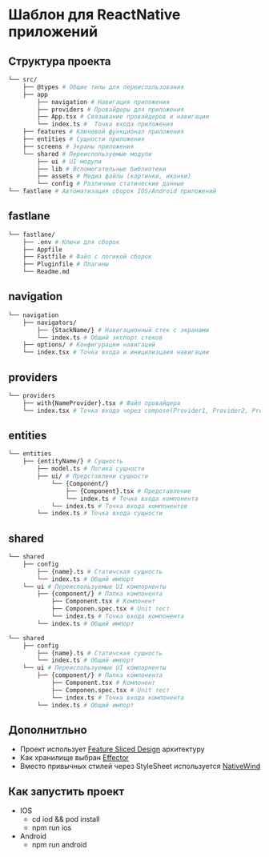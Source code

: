 # Шаблон для ReactNative приложений

## Структура проекта

```sh
└── src/
    ├── @types # Общие типы для переиспользования
    ├── app
        ├── navigation # Навигация приложения
        ├── providers # Провайдеры для приложения
        ├── App.tsx # Связывание провайдеров и навигации
        └── index.ts #  Точка входа приложения
    ├── features # Ключевой функционал приложения
    ├── entities # Сущности приложения
    ├── screens # Экраны приложения
    └── shared # Переиспользуемые модули
        ├── ui # UI модули
        ├── lib # Вспомогательные библиотеки
        ├── assets # Медиа файлы (картинки, иконки)
        └── config # Различные статические данные
└── fastlane # Автоматизация сборок IOS/Android приложений
```

## fastlane

```sh
└── fastlane/
    ├── .env # Ключи для сборок
    ├── Appfile
    ├── Fastfile # Файл с логикой сборок
    ├── Pluginfile # Плагины
    └── Readme.md
```

## navigation

```sh
└── navigation
    ├── navigators/
        ├── {StackName/} # Навигационный стек с экранами
        └── index.ts # Общий экспорт стеков
    ├── options/ # Конфигурации навигаций
    └── index.tsx # Точка входа и иницилизцаия навигации
```

## providers

```sh
└── providers
    ├── with{NameProvider}.tsx # Файл провайдера
    └── index.tsx # Точка входа через compose(Provider1, Provider2, Provider3)
```

## entities

```sh
└── entities
    ├── {entityName/} # Сущность
        ├── model.ts # Логика сущности
        ├── ui/ # Представлени сущности
            └── {Component/}
                ├── {Component}.tsx # Представление
                └── index.ts # Точка входа компонента
            └── index.ts # Точка входа компонентов
        └── index.ts # Точка входа сущности
```

## shared

```sh
└── shared
    ├── config
        ├── {name}.ts # Статичская сущность
        └── index.ts # Общий импорт
    └── ui # Переиспользуемые UI компорненты
        ├── {component/} # Папка компонента
            ├── Component.tsx # Компонент
            ├── Componen.spec.tsx # Unit тест
            └── index.ts # Точка входа компонента
        └── index.ts # Общий импорт
```

```sh
└── shared
    ├── config
        ├── {name}.ts # Статичская сущность
        └── index.ts # Общий импорт
    └── ui # Переиспользуемые UI компорненты
        ├── {component/} # Папка компонента
            ├── Component.tsx # Компонент
            ├── Componen.spec.tsx # Unit тест
            └── index.ts # Точка входа компонента
        └── index.ts # Общий импорт
```

## Дополнитльно

- Проект использует [Feature Sliced Design](https://feature-sliced.design) архитектуру
- Как хранилище выбран [Effector](https://effector.dev)
- Вместо привычных стилей через StyleSheet используется [NativeWind](https://www.nativewind.dev/)

## Как запустить проект

- IOS
  - cd iod && pod install
  - npm run ios
- Android
  - npm run android
